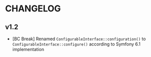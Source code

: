 CHANGELOG
=========

v1.2
----

 * [BC Break] Renamed `ConfigurableInterface::configuration()` to `ConfigurableInterface::configure()` 
   according to Symfony 6.1 implementation
